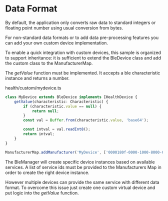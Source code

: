 # Data Format
By default, the application only converts raw data to standard integers or floating point number using usual conversion from bytes.

For non-standard data formats or to add data pre-processing features you can add your own custom device implementation.

To enable a quick integration with custom devices, this sample is organized to support inheritance: it is sufficient to extend the BleDevice class and add the custom class to the ManufacturerMap.

The _getValue_ function must be implemented. It accepts a ble characteristic instance and returns a number.

health/custom/mydevice.ts
```ts
class MyDevice extends BleDevice implements IHealthDevice {
    getValue(characteristic: Characteristic) {
        if (characteristic.value == null) {
            return null;
        }
        const val = Buffer.from(characteristic.value, 'base64');

        const intval = val.readInt8();
        return intval;
    }
}

ManufacturerMap.addManufacturer('MyDevice', ['0000180f-0000-1000-8000-00805f9b34fb', '00001809-0000-1000-8000-00805f9b34fb'], MyDevice);
```

The BleManager will create specific device instances based on available services. A list of service ids must be provided to the Manufacturers Map in order to create the right device instance.

However multiple devices can provide the same service with different data format. To overcome this issue just create one custom virtual device and put logic into the _getValue_ function.

